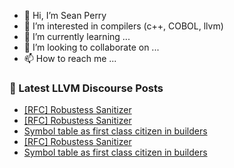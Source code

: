 - 👋 Hi, I’m Sean Perry
- 👀 I’m interested in compilers (c++, COBOL, llvm)
- 🌱 I’m currently learning ...
- 💞️ I’m looking to collaborate on ...
- 📫 How to reach me ...

<!---
s66perry/s66perry is a ✨ special ✨ repository because its `README.md` (this file) appears on your GitHub profile.
You can click the Preview link to take a look at your changes.
--->
### 📕 Latest LLVM Discourse Posts

<!-- DISCOURSE-LLVM:START -->
- [[RFC] Robustess Sanitizer](https://discourse.llvm.org/t/rfc-robustess-sanitizer/86831#post_3)
- [[RFC] Robustess Sanitizer](https://discourse.llvm.org/t/rfc-robustess-sanitizer/86831#post_2)
- [Symbol table as first class citizen in builders](https://discourse.llvm.org/t/symbol-table-as-first-class-citizen-in-builders/86813#post_11)
- [[RFC] Robustess Sanitizer](https://discourse.llvm.org/t/rfc-robustess-sanitizer/86831#post_1)
- [Symbol table as first class citizen in builders](https://discourse.llvm.org/t/symbol-table-as-first-class-citizen-in-builders/86813#post_10)
<!-- DISCOURSE-LLVM:END -->
